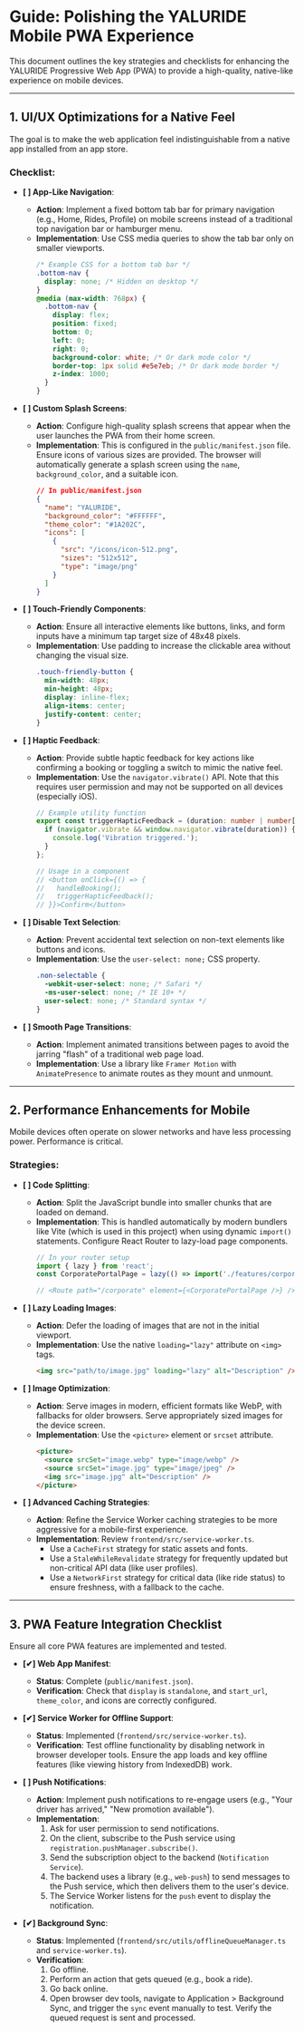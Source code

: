 # Guide: Polishing the YALURIDE Mobile PWA Experience

This document outlines the key strategies and checklists for enhancing the YALURIDE Progressive Web App (PWA) to provide a high-quality, native-like experience on mobile devices.

---

## 1. UI/UX Optimizations for a Native Feel

The goal is to make the web application feel indistinguishable from a native app installed from an app store.

### Checklist:

-   **[ ] App-Like Navigation**:
    -   **Action**: Implement a fixed bottom tab bar for primary navigation (e.g., Home, Rides, Profile) on mobile screens instead of a traditional top navigation bar or hamburger menu.
    -   **Implementation**: Use CSS media queries to show the tab bar only on smaller viewports.
        ```css
        /* Example CSS for a bottom tab bar */
        .bottom-nav {
          display: none; /* Hidden on desktop */
        }
        @media (max-width: 768px) {
          .bottom-nav {
            display: flex;
            position: fixed;
            bottom: 0;
            left: 0;
            right: 0;
            background-color: white; /* Or dark mode color */
            border-top: 1px solid #e5e7eb; /* Or dark mode border */
            z-index: 1000;
          }
        }
        ```

-   **[ ] Custom Splash Screens**:
    -   **Action**: Configure high-quality splash screens that appear when the user launches the PWA from their home screen.
    -   **Implementation**: This is configured in the `public/manifest.json` file. Ensure icons of various sizes are provided. The browser will automatically generate a splash screen using the `name`, `background_color`, and a suitable icon.
        ```json
        // In public/manifest.json
        {
          "name": "YALURIDE",
          "background_color": "#FFFFFF",
          "theme_color": "#1A202C",
          "icons": [
            {
              "src": "/icons/icon-512.png",
              "sizes": "512x512",
              "type": "image/png"
            }
          ]
        }
        ```

-   **[ ] Touch-Friendly Components**:
    -   **Action**: Ensure all interactive elements like buttons, links, and form inputs have a minimum tap target size of 48x48 pixels.
    -   **Implementation**: Use padding to increase the clickable area without changing the visual size.
        ```css
        .touch-friendly-button {
          min-width: 48px;
          min-height: 48px;
          display: inline-flex;
          align-items: center;
          justify-content: center;
        }
        ```

-   **[ ] Haptic Feedback**:
    -   **Action**: Provide subtle haptic feedback for key actions like confirming a booking or toggling a switch to mimic the native feel.
    -   **Implementation**: Use the `navigator.vibrate()` API. Note that this requires user permission and may not be supported on all devices (especially iOS).
        ```typescript
        // Example utility function
        export const triggerHapticFeedback = (duration: number | number[] = 10) => {
          if (navigator.vibrate && window.navigator.vibrate(duration)) {
            console.log('Vibration triggered.');
          }
        };

        // Usage in a component
        // <button onClick={() => {
        //   handleBooking();
        //   triggerHapticFeedback();
        // }}>Confirm</button>
        ```

-   **[ ] Disable Text Selection**:
    -   **Action**: Prevent accidental text selection on non-text elements like buttons and icons.
    -   **Implementation**: Use the `user-select: none;` CSS property.
        ```css
        .non-selectable {
          -webkit-user-select: none; /* Safari */
          -ms-user-select: none; /* IE 10+ */
          user-select: none; /* Standard syntax */
        }
        ```

-   **[ ] Smooth Page Transitions**:
    -   **Action**: Implement animated transitions between pages to avoid the jarring "flash" of a traditional web page load.
    -   **Implementation**: Use a library like `Framer Motion` with `AnimatePresence` to animate routes as they mount and unmount.

---

## 2. Performance Enhancements for Mobile

Mobile devices often operate on slower networks and have less processing power. Performance is critical.

### Strategies:

-   **[ ] Code Splitting**:
    -   **Action**: Split the JavaScript bundle into smaller chunks that are loaded on demand.
    -   **Implementation**: This is handled automatically by modern bundlers like Vite (which is used in this project) when using dynamic `import()` statements. Configure React Router to lazy-load page components.
        ```typescript
        // In your router setup
        import { lazy } from 'react';
        const CorporatePortalPage = lazy(() => import('./features/corporate/pages/CorporatePortalPage'));
        
        // <Route path="/corporate" element={<CorporatePortalPage />} />
        ```

-   **[ ] Lazy Loading Images**:
    -   **Action**: Defer the loading of images that are not in the initial viewport.
    -   **Implementation**: Use the native `loading="lazy"` attribute on `<img>` tags.
        ```html
        <img src="path/to/image.jpg" loading="lazy" alt="Description" />
        ```

-   **[ ] Image Optimization**:
    -   **Action**: Serve images in modern, efficient formats like WebP, with fallbacks for older browsers. Serve appropriately sized images for the device screen.
    -   **Implementation**: Use the `<picture>` element or `srcset` attribute.
        ```html
        <picture>
          <source srcSet="image.webp" type="image/webp" />
          <source srcSet="image.jpg" type="image/jpeg" />
          <img src="image.jpg" alt="Description" />
        </picture>
        ```

-   **[ ] Advanced Caching Strategies**:
    -   **Action**: Refine the Service Worker caching strategies to be more aggressive for a mobile-first experience.
    -   **Implementation**: Review `frontend/src/service-worker.ts`.
        -   Use a `CacheFirst` strategy for static assets and fonts.
        -   Use a `StaleWhileRevalidate` strategy for frequently updated but non-critical API data (like user profiles).
        -   Use a `NetworkFirst` strategy for critical data (like ride status) to ensure freshness, with a fallback to the cache.

---

## 3. PWA Feature Integration Checklist

Ensure all core PWA features are implemented and tested.

-   **[✔] Web App Manifest**:
    -   **Status**: Complete (`public/manifest.json`).
    -   **Verification**: Check that `display` is `standalone`, and `start_url`, `theme_color`, and icons are correctly configured.

-   **[✔] Service Worker for Offline Support**:
    -   **Status**: Implemented (`frontend/src/service-worker.ts`).
    -   **Verification**: Test offline functionality by disabling network in browser developer tools. Ensure the app loads and key offline features (like viewing history from IndexedDB) work.

-   **[ ] Push Notifications**:
    -   **Action**: Implement push notifications to re-engage users (e.g., "Your driver has arrived," "New promotion available").
    -   **Implementation**:
        1.  Ask for user permission to send notifications.
        2.  On the client, subscribe to the Push service using `registration.pushManager.subscribe()`.
        3.  Send the subscription object to the backend (`Notification Service`).
        4.  The backend uses a library (e.g., `web-push`) to send messages to the Push service, which then delivers them to the user's device.
        5.  The Service Worker listens for the `push` event to display the notification.

-   **[✔] Background Sync**:
    -   **Status**: Implemented (`frontend/src/utils/offlineQueueManager.ts` and `service-worker.ts`).
    -   **Verification**:
        1.  Go offline.
        2.  Perform an action that gets queued (e.g., book a ride).
        3.  Go back online.
        4.  Open browser dev tools, navigate to Application > Background Sync, and trigger the `sync` event manually to test. Verify the queued request is sent and processed.
